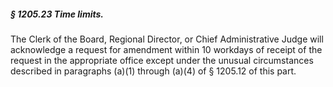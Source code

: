 ##### § 1205.23 Time limits. #####

The Clerk of the Board, Regional Director, or Chief Administrative Judge will acknowledge a request for amendment within 10 workdays of receipt of the request in the appropriate office except under the unusual circumstances described in paragraphs (a)(1) through (a)(4) of § 1205.12 of this part.